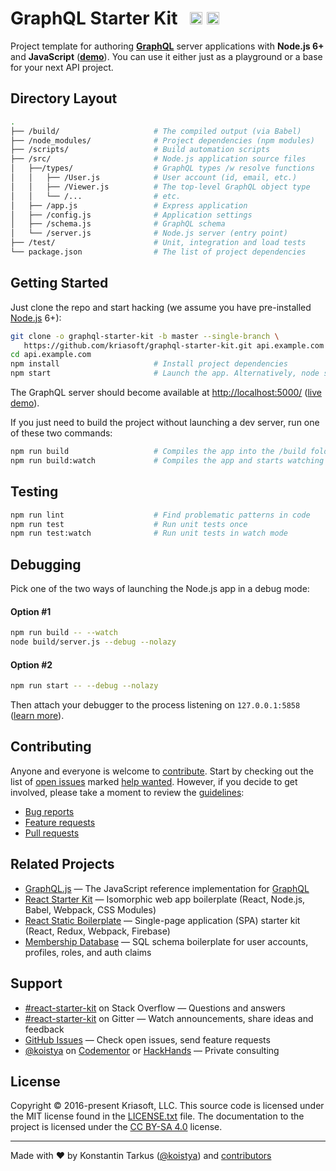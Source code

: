 # GraphQL Starter Kit &nbsp; <a href="https://github.com/kriasoft/graphql-starter-kit/stargazers"><img src="https://img.shields.io/github/stars/kriasoft/graphql-starter-kit.svg?style=social&label=Star&maxAge=3600" height="20"></a> <a href="https://twitter.com/ReactStarter"><img src="https://img.shields.io/twitter/follow/ReactStarter.svg?style=social&label=Follow&maxAge=3600" height="20"></a>

Project template for authoring **[GraphQL](http://graphql.org/)** server
applications with **Node.js 6+** and **JavaScript** (**[demo](https://api.reactstarterkit.com)**).
You can use it either just as a playground or a base for your next API project.


## Directory Layout

```bash
.
├── /build/                     # The compiled output (via Babel)
├── /node_modules/              # Project dependencies (npm modules)
├── /scripts/                   # Build automation scripts
├── /src/                       # Node.js application source files
│   ├──/types/                  # GraphQL types /w resolve functions
│   │   ├── /User.js            # User account (id, email, etc.)
│   │   ├── /Viewer.js          # The top-level GraphQL object type
│   │   └── /...                # etc.
│   ├── /app.js                 # Express application
│   ├── /config.js              # Application settings
│   ├── /schema.js              # GraphQL schema
│   └── /server.js              # Node.js server (entry point)
├── /test/                      # Unit, integration and load tests
└── package.json                # The list of project dependencies
```


## Getting Started

Just clone the repo and start hacking (we assume you have pre-installed [Node.js](https://nodejs.org/) 6+):

```bash
git clone -o graphql-starter-kit -b master --single-branch \
   https://github.com/kriasoft/graphql-starter-kit.git api.example.com
cd api.example.com
npm install                     # Install project dependencies
npm start                       # Launch the app. Alternatively, node scripts/start.js
```

The GraphQL server should become available at [http://localhost:5000/](http://localhost:5000/)
([live demo](https://api.reactstarterkit.com)).

If you just need to build the project without launching a dev server, run one of these two commands:

```bash
npm run build                   # Compiles the app into the /build folder
npm run build:watch             # Compiles the app and starts watching for changes
```


## Testing

```bash
npm run lint                    # Find problematic patterns in code
npm run test                    # Run unit tests once
npm run test:watch              # Run unit tests in watch mode
```


## Debugging

Pick one of the two ways of launching the Node.js app in a debug mode:

#### Option #1

```bash
npm run build -- --watch
node build/server.js --debug --nolazy
```

#### Option #2

```bash
npm run start -- --debug --nolazy
```

Then attach your debugger to the process listening on `127.0.0.1:5858` ([learn more](https://code.visualstudio.com/Docs/editor/debugging)).


## Contributing

Anyone and everyone is welcome to [contribute](CONTRIBUTING.md). Start by checking out the list of
[open issues](https://github.com/kriasoft/graphql-starter-kit/issues) marked
[help wanted](https://github.com/kriasoft/graphql-starter-kit/issues?q=label:"help+wanted").
However, if you decide to get involved, please take a moment to review the [guidelines](CONTRIBUTING.md):

* [Bug reports](CONTRIBUTING.md#bugs)
* [Feature requests](CONTRIBUTING.md#features)
* [Pull requests](CONTRIBUTING.md#pull-requests)


## Related Projects

* [GraphQL.js](https://github.com/graphql/graphql-js) — The JavaScript reference implementation for [GraphQL](http://graphql.org/)
* [React Starter Kit](https://github.com/kriasoft/react-starter-kit) — Isomorphic web app boilerplate (React, Node.js, Babel, Webpack, CSS Modules)
* [React Static Boilerplate](https://github.com/kriasoft/react-static-boilerplate) — Single-page application (SPA) starter kit (React, Redux, Webpack, Firebase)
* [Membership Database](https://github.com/membership/membership.db) — SQL schema boilerplate for user accounts, profiles, roles, and auth claims


## Support

* [#react-starter-kit](http://stackoverflow.com/questions/tagged/react-starter-kit) on Stack Overflow — Questions and answers
* [#react-starter-kit](https://gitter.im/kriasoft/react-starter-kit) on Gitter — Watch announcements, share ideas and feedback
* [GitHub Issues](https://github.com/kriasoft/graphql-starter-kit/issues) — Check open issues, send feature requests
* [@koistya](https://twitter.com/koistya) on [Codementor](https://www.codementor.io/koistya) or [HackHands](https://hackhands.com/koistya/) — Private consulting


## License

Copyright © 2016-present Kriasoft, LLC. This source code is licensed under the MIT
license found in the [LICENSE.txt](https://github.com/kriasoft/graphql-starter-kit/blob/master/LICENSE.txt)
file. The documentation to the project is licensed under the
[CC BY-SA 4.0](http://creativecommons.org/licenses/by-sa/4.0/) license.


---
Made with ♥ by Konstantin Tarkus ([@koistya](https://twitter.com/koistya)) and [contributors](https://github.com/kriasoft/graphql-starter-kit/graphs/contributors)
